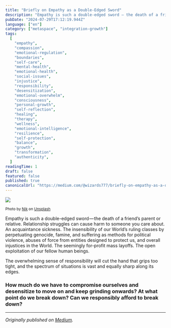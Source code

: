 ```yaml
---
title: "Briefly on Empathy as a Double-Edged Sword"
description: "Empathy is such a double-edged sword — the death of a friend’s parent or relative. Relationship struggles can cause harm to someone you…"
pubDate: "2024-07-29T17:12:19.944Z"
language: ["en"]
category: ["metaspace", "integration-growth"]
tags:
  [
    "empathy",
    "compassion",
    "emotional-regulation",
    "boundaries",
    "self-care",
    "mental-health",
    "emotional-health",
    "social-issues",
    "injustice",
    "responsibility",
    "desensitization",
    "emotional-overwhelm",
    "consciousness",
    "personal-growth",
    "self-reflection",
    "healing",
    "therapy",
    "wellness",
    "emotional-intelligence",
    "resilience",
    "self-protection",
    "balance",
    "growth",
    "transformation",
    "authenticity",
  ]
readingTime: 1
draft: false
featured: false
published: true
canonicalUrl: "https://medium.com/@wizards777/briefly-on-empathy-as-a-double-edged-sword-360276a9b2b9"
---
```


![](https://cdn-images-1.medium.com/max/800/0*yMfO0G6jNApkcPJY)

<small>Photo by [Nik](https://unsplash.com/@helloimnik?utm_source=medium&utm_medium=referral) on [Unsplash](https://unsplash.com?utm_source=medium&utm_medium=referral)</small>

Empathy is such a double-edged sword — the death of a friend’s parent or relative. Relationship struggles can cause harm to someone you care about. An acquaintance sickness. The insensibility of our World’s ruling classes by perpetuating genocide, famine, and suffering as methods for political violence, abuses of force from entities designed to protect us, and overall injustices in the World. The seemingly for-profit mass layoffs. The open exploitation of our fellow human beings.

The overwhelming sense of responsibility will cut the hand that grips too tight, and the spectrum of situations is vast and equally sharp along its edges.

### How much do we have to compromise ourselves and desensitize to move on and keep grinding onwards? At what point do we break down? Can we responsibly afford to break down?

---

_Originally published on [Medium](https://medium.com/@wizards777/briefly-on-empathy-as-a-double-edged-sword-360276a9b2b9)._
